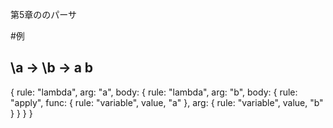 第5章ののパーサ

#例
## \a -> \b -> a b
{
  rule: "lambda",
  arg: "a",
  body: {
    rule: "lambda",
    arg: "b",
    body: {
      rule: "apply",
      func: {
        rule: "variable",
        value, "a"
      },
      arg: {
        rule: "variable",
        value, "b"
      }
    }
  }
}

